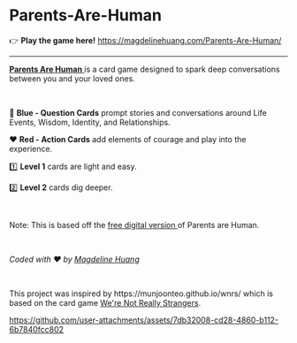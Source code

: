 # Parents-Are-Human

👉 **Play the game here!** https://magdelinehuang.com/Parents-Are-Human/

---

<p>
  <a href="https://parentsarehuman.com/">
    <strong>Parents Are Human</strong>
  </a> 
  is a card game designed to spark deep conversations between you and
  your loved ones.
</p>
<br />
<p>
  💙 <strong>Blue - Question Cards</strong> prompt stories and
  conversations around Life Events, Wisdom, Identity, and
  Relationships.
</p>
<p>
  ❤️ <strong>Red - Action Cards</strong> add elements of courage and
  play into the experience.
</p>
<p>
  1️⃣ <strong>Level 1</strong> cards are light and easy.
</p>
<p>
  2️⃣ <strong>Level 2</strong> cards dig deeper.
</p>
<br />
<p>
  Note: This is based off the 
  <a href="https://parentsarehuman.notion.site/Parents-Are-Human-Simplified-Chinese-Edition-f366bec52e5b446d841b7dfaf81d8cd3">
    free digital version
  </a> 
  of Parents are Human.
</p>
<br />
<p>
  <i>
    Coded with ❤ by 
    <a href="https://magdelinehuang.com/">Magdeline Huang</a>
  </i>
</p>
<br />
<p>This project was inspired by https://munjoonteo.github.io/wnrs/ which is based on the card game <a href="https://www.werenotreallystrangers.com/">We're Not Really Strangers</a>.</p>

https://github.com/user-attachments/assets/7db32008-cd28-4860-b112-6b7840fcc802

